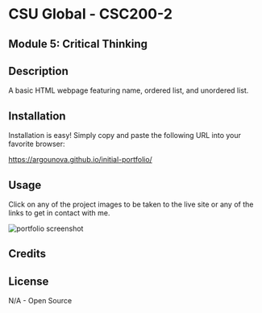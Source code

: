 # CSU Global - CSC200-2
## Module 5: Critical Thinking

## Description

A basic HTML webpage featuring name, ordered list, and unordered list.

## Installation

Installation is easy!  Simply copy and paste the following URL into your favorite browser:

https://argounova.github.io/initial-portfolio/

## Usage

Click on any of the project images to be taken to the live site or any of the links to get in contact with me.

![portfolio screenshot](Assets/portfolio-screenshot.png)

## Credits

## License

N/A - Open Source